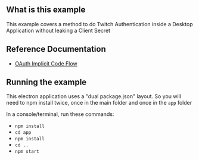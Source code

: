 ## What is this example

This example covers a method to do Twitch Authentication inside a Desktop Application without leaking a Client Secret

## Reference Documentation

- [OAuth Implicit Code Flow](https://dev.twitch.tv/docs/authentication/getting-tokens-oauth#oauth-implicit-code-flow)


## Running the example

This electron application uses a "dual package.json" layout. So you will need to npm install twice, once in the main folder and once in the `app` folder

In a console/terminal, run these commands:

- `npm install`
- `cd app`
- `npm install`
- `cd ..`
- `npm start`
